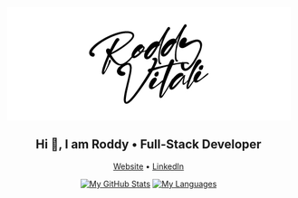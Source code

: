<p align="center">
  <img style="display:block;margin:auto;" src="https://github.com/roddyvitali/roddyvitali/blob/master/roddyvitali.jpg" />
</p>

<h2 align="center">Hi 👋, I am Roddy • Full-Stack Developer</h2>

<p align="center">
  <a href="https://rvitali.com/">Website</a> • 
  <a href="https://www.linkedin.com/in/roddyvitali/">LinkedIn</a>
</p>

<p align="center">
  <a href="https://rvitali.com/"><img src="https://github-readme-stats.vercel.app/api?username=roddyvitali&show_icons=true&hide=stars" alt="My GitHub Stats" /></a>
  <a href="https://rvitali.com/"><img src="https://github-readme-stats.vercel.app/api/top-langs/?username=roddyvitali&layout=compact" alt="My Languages" /></a>
</p>
